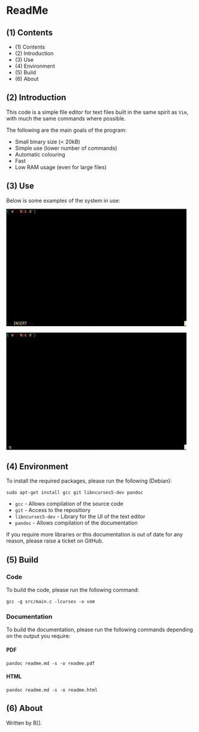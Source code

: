 # ReadMe

## (1) Contents

  * (1) Contents
  * (2) Introduction
  * (3) Use
  * (4) Environment
  * (5) Build
  * (6) About

## (2) Introduction

This code is a simple file editor for text files built in the same spirit as
`Vim`, with much the same commands where possible.

The following are the main goals of the program:

  * Small binary size (< 20kB)
  * Simple use (lower number of commands)
  * Automatic colouring
  * Fast
  * Low RAM usage (even for large files)

## (3) Use

Below is some examples of the system in use:

![Insert Mode](img/mode-ins.png)

![Command Mode](img/mode-cmd.png)

## (4) Environment

To install the required packages, please run the following (Debian):

    sudo apt-get install gcc git libncurses5-dev pandoc

  * `gcc` - Allows compilation of the source code
  * `git` - Access to the repositiory
  * `libncurses5-dev` - Library for the UI of the text editor
  * `pandoc` - Allows compilation of the documentation

If you require more libraries or this documentation is out of date for any
reason, please raise a ticket on GitHub.

## (5) Build

### Code

To build the code, please run the following command:

    gcc -g src/main.c -lcurses -o vom

### Documentation

To build the documentation, please run the following commands depending on the
output you require:

#### PDF

    pandoc readme.md -s -o readme.pdf

#### HTML

    pandoc readme.md -s -o readme.html

## (6) About

Written by B[].
